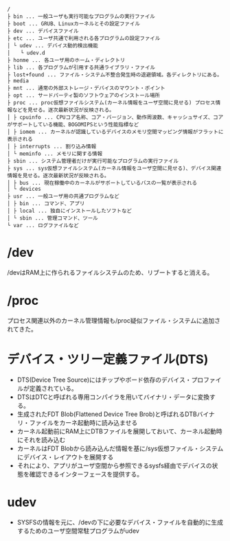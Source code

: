 ```
/
├ bin ... 一般ユーザも実行可能なプログラムの実行ファイル
├ boot ... GRUB、Linuxカーネルとその設定ファイル
├ dev ... デバイスファイル
├ etc ... ユーザ共通で利用される各プログラムの設定ファイル
│ └ udev ... デバイス動的検出機能
│　　└ udev.d
├ honme ... 各ユーザ用のホーム・ディレクトリ
├ lib ... 各プログラムが引用する共通ライブラリ・ファイル
├ lost+found ... ファイル・システム不整合発生時の退避領域。各ディレクトリにある。
├ media
├ mnt ... 通常の外部ストレージ・デバイスのマウント・ポイント
├ opt ... サードパーティ製のソフトウェアのインストール場所
├ proc ... proc仮想ファイルシステム(カーネル情報をユーザ空間に見せる) プロセス情報などを見せる。逐次最新状況が反映される。
│ ├ cpuinfo ... CPUコア名称、コア・バージョン、動作周波数、キャッシュサイズ、コアがサポートしている機能、BOGOMIPSという性能指標など
│ ├ iomem ... カーネルが認識しているデバイスのメモリ空間マッピング情報がフラットに表示される
│ ├ interrupts ... 割り込み情報
│ └ meminfo ... メモリに関する情報
├ sbin ... システム管理者だけが実行可能なプログラムの実行ファイル
├ sys ... sys仮想ファイルシステム(カーネル情報をユーザ空間に見せる)、デバイス関連情報を見せる。逐次最新状況が反映される。
│ ├ bus ... 現在稼働中のカーネルがサポートしているバスの一覧が表示される
│ └ devices
├ usr ... 一般ユーザ用の共通プログラムなど
│ ├ bin ... コマンド、アプリ
│ ├ local ... 独自にインストールしたソフトなど
│ └ sbin ... 管理コマンド、ツール
└ var ... ログファイルなど
```

# /dev
/devはRAM上に作られるファイルシステムのため、リブートすると消える。
# /proc
プロセス関連以外のカーネル管理情報も/proc疑似ファイル・システムに追加されてきた。
# デバイス・ツリー定義ファイル(DTS)
* DTS(Device Tree Source)にはチップやボード依存のデバイス・プロファイルが定義されている。
* DTSはDTCと呼ばれる専用コンパイラを用いてバイナリ・データに変換する。
* 生成されたFDT Blob(Flattened Device Tree Brob)と呼ばれるDTBバイナリ・ファイルをカーネ起動時に読み込ませる
* カーネル起動前にRAM上にDTBファイルを展開しておいて、カーネル起動時にそれを読み込む
* カーネルはFDT Blobから読み込んだ情報を基に/sys仮想ファイル・システムにデバイス・レイアウトを展開する
* それにより、アプリがユーザ空間から参照できるsysfs経由でデバイスの状態を確認できるインターフェースを提供する。
# udev
* SYSFSの情報を元に、/devの下に必要なデバイス・ファイルを自動的に生成するためのユーザ空間常駐プログラムがudev
